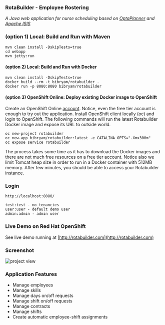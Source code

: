 ### RotaBuilder - Employee Rostering
*A Java web application for nurse scheduling based on [OptaPlanner](http://optaplanner.org/) and [Apache ISIS](http://isis.apache.org/)*

### (option 1) Local: Build and Run with Maven

    mvn clean install -DskipTests=true
    cd webapp
    mvn jetty:run

#### (option 2) Local: Build and Run with Docker

    mvn clean install -DskipTests=true
    docker build --rm -t bibryam/rotabuilder .
    docker run -p 8080:8080 bibryam/rotabuilder
 
#### (option 3) OpenShift Online: Deploy existing Docker image to OpenShift
Create an OpenShift Online [account](https://manage.openshift.com/). Notice, even the free tier account is enough to try out the application.
Install OpenShift client locally (oc) and login to OpenShift. The following commands will run the latest Rotabuilder Docker image and expose its URL to outside world. 

    oc new-project rotabuilder
    oc new-app bibryam/rotabuilder:latest -e CATALINA_OPTS="-Xmx300m"
    oc expose service rotabuilder

The process takes some time as it has to download the Docker images and there are not much free resources on a free tier account. Notice also we limit Tomcat heap size in order to run in a Docker container with 512MB memory. After few minutes, you should be able to access your Rotabuilder instance.

### Login
    http://localhost:8080/

    test:test - no tenancies
    user:user - default demo user
    admin:admin - admin user

### Live Demo on Red Hat OpenShift

See live demo running at [http://rotabuilder.com](http://rotabuilder.com) 

### Screenshot

![project view](https://2.bp.blogspot.com/-jb-IJWAOtbY/WjUIQ1tRCII/AAAAAAAAJ5Y/83vQxgATqJwC_gh2xsNgEyjAGsYuz9aMgCLcBGAs/s1600/Screen%2BShot%2B2017-12-16%2Bat%2B11.47.33.png)


### Application Features
 - Manage employees
 - Manage skills
 - Manage days on/off requests
 - Manage shift on/off requests
 - Manage contracts
 - Manage shifts 
 - Create automatic employee-shift assignments
 